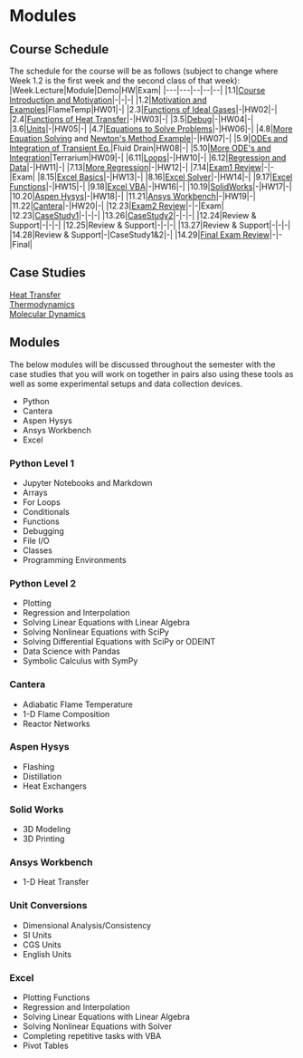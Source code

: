 # Modules

## Course Schedule
The schedule for the course will be as follows (subject to change where Week 1.2 is the first week and the second class of that week):
|Week.Lecture|Module|Demo|HW|Exam|
|---|---|--|--|--|
|1.1|[Course Introduction and Motivation](intro.md)|-|-|-|
|1.2|[Motivation and Examples](lectures/01-Motive.ipynb)|FlameTemp|HW01|-|
|2.3|[Functions of Ideal Gases](lectures/02-Functions.ipynb)|-|HW02|-|
|2.4|[Functions of Heat Transfer](lectures/03-FunctionsAgain.ipynb)|-|HW03|-|
|3.5|[Debug](lectures/04-Debug.ipynb)|-|HW04|-|
|3.6|[Units](lectures/05-Units.ipynb)|-|HW05|-|
|4.7|[Equations to Solve Problems](lectures/06-Equations.ipynb)|-|HW06|-|
|4.8|[More Equation Solving](lectures/07-EquationsAgain.ipynb) and [Newton's Method Example](https://clint-bg.github.io/comptools/lectures/07b-NewtonsMethod.html)|-|HW07|-|
|5.9|[ODEs and Integration of Transient Eq.](lectures/08-ODEs.ipynb)|Fluid Drain|HW08|-|
|5.10|[More ODE's and Integration](lectures/09-ODEsAgain.ipynb)|Terrarium|HW09|-|
|6.11|[Loops](lectures/10-Loops.ipynb)|-|HW10|-|
|6.12|[Regression and Data](lectures/11-Regression.ipynb)|-|HW11|-|
|7.13|[More Regression](lectures/12-RegressionAgain.ipynb)|-|HW12|-|
|7.14|[Exam1 Review](lectures/13-ExamReview.ipynb)|-|-|Exam|
|8.15|[Excel Basics](lectures/14-ExcelBasics.md)|-|HW13|-|
|8.16|[Excel Solver](lectures/15-ExcelSolver.md)|-|HW14|-|
|9.17|[Excel Functions](lectures/16-ExcelFunctions.md)|-|HW15|-|
|9.18|[Excel VBA](lectures/17-ExcelVBA.md)|-|HW16|-|
|10.19|[SolidWorks](lectures/18-Solidworks)|-|HW17|-|
|10.20|[Aspen Hysys](lectures/19-AspenHysys)|-|HW18|-|
|11.21|[Ansys Workbench](lectures/20-Ansys)|-|HW19|-|
|11.22|[Cantera](lectures/21-Cantera)|-|HW20|-|
|12.23|[Exam2 Review](lectures/22-Exam2Review)|-|-|Exam|
|12.23|[CaseStudy1](lectures/22-CaseStudy1)|-|-|-|
|13.26|[CaseStudy2](lectures/23-CaseStudy2)|-|-|-|
|12.24|Review & Support|-|-|-|
|12.25|Review & Support|-|-|-|
|13.27|Review & Support|-|-|-|
|14.28|Review & Support|-|CaseStudy1&2|-|
|14.29|[Final Exam Review](lectures/24-FinalReview)|-|-|Final|

## Case Studies
[Heat Transfer](casestudies/heattransfer.ipynb)  
[Thermodynamics](casestudies/thermo.ipynb)  
[Molecular Dynamics](casestudies/MD.ipynb)  

## Modules

The below modules will be discussed throughout the semester with the case studies that you will work on together in pairs also using these tools as well as some experimental setups and data collection devices.

- Python
- Cantera
- Aspen Hysys
- Ansys Workbench
- Excel

### Python Level 1
- Jupyter Notebooks and Markdown
- Arrays
- For Loops
- Conditionals
- Functions
- Debugging
- File I/O
- Classes
- Programming Environments

### Python Level 2
- Plotting
- Regression and Interpolation
- Solving Linear Equations with Linear Algebra
- Solving Nonlinear Equations with SciPy
- Solving Differential Equations with SciPy or ODEINT
- Data Science with Pandas
- Symbolic Calculus with SymPy

### Cantera
- Adiabatic Flame Temperature
- 1-D Flame Composition
- Reactor Networks

### Aspen Hysys
- Flashing
- Distillation
- Heat Exchangers

### Solid Works
- 3D Modeling
- 3D Printing

### Ansys Workbench
- 1-D Heat Transfer

### Unit Conversions
- Dimensional Analysis/Consistency
- SI Units
- CGS Units
- English Units

### Excel
- Plotting Functions
- Regression and Interpolation
- Solving Linear Equations with Linear Algebra
- Solving Nonlinear Equations with Solver
- Completing repetitive tasks with VBA
- Pivot Tables